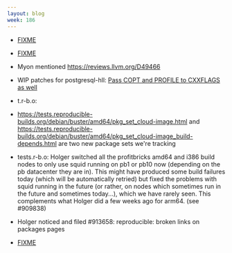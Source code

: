 ```yaml
---
layout: blog
week: 186
---
```


* [FIXME](http://lists.gnu.org/archive/html/info-mtools/2018-11/msg00004.html)

* [FIXME](https://gitlab.freedesktop.org/xdg/desktop-file-utils/issues/12)

* Myon mentioned https://reviews.llvm.org/D49466

* WIP patches for postgresql-hll: [Pass COPT and PROFILE to CXXFLAGS as well](https://www.postgresql.org/message-id/20181113104005.GA32154%40msg.credativ.de)

* t.r-b.o:

 * https://tests.reproducible-builds.org/debian/buster/amd64/pkg_set_cloud-image.html and https://tests.reproducible-builds.org/debian/buster/amd64/pkg_set_cloud-image_build-depends.html are two new package sets we're tracking
 * tests.r-b.o: Holger switched all the profitbricks amd64 and i386 build nodes to only use squid running on pb1 or pb10 now (depending on the pb datacenter they are in). This might have produced some build failures today (which will be automatically retried) but fixed the problems with squid running in the future (or rather, on nodes which sometimes run in the future and sometimes today...), which we have rarely seen. This complements what Holger did a few weeks ago for arm64. (see #909838)
 * Holger noticed and filed #913658: reproducible: broken links on packages pages


* [FIXME](https://puri.sm/posts/protecting-the-digital-supply-chain/)
